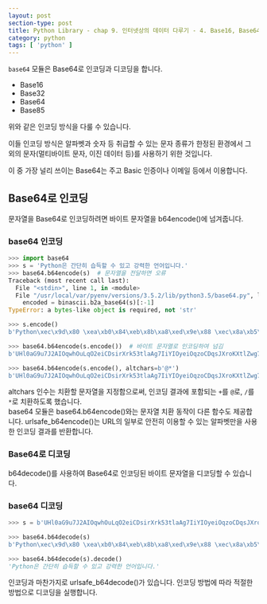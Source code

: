 ```yaml
---
layout: post
section-type: post
title: Python Library - chap 9. 인터넷상의 데이터 다루기 - 4. Base16, Base64 등으로 인코딩
category: python
tags: [ 'python' ]
---
```

`base64` 모듈은 Base64로 인코딩과 디코딩을 합니다.

- Base16
- Base32
- Base64
- Base85

위와 같은 인코딩 방식을 다룰 수 있습니다.  

이들 인코딩 방식은 알파벳과 숫자 등 취급할 수 있는 문자 종류가 한정된 환경에서 그 외의 문자(멀티바이트 문자, 이진 데이터 등)를 사용하기 위한 것입니다.  

이 중 가장 널리 쓰이는 Base64는 주고 Basic 인증이나 이메일 등에서 이용합니다.

## Base64로 인코딩
문자열을 Base64로 인코딩하려면 바이트 문자열을 b64encode()에 넘겨줍니다.

### base64 인코딩
```python
>>> import base64
>>> s = 'Python은 간단히 습득할 수 있고 강력한 언어입니다.'
>>> base64.b64encode(s)  # 문자열을 전달하면 오류
Traceback (most recent call last):
  File "<stdin>", line 1, in <module>
  File "/usr/local/var/pyenv/versions/3.5.2/lib/python3.5/base64.py", line 59, in b64encode
    encoded = binascii.b2a_base64(s)[:-1]
TypeError: a bytes-like object is required, not 'str'

>>> s.encode()
b'Python\xec\x9d\x80 \xea\xb0\x84\xeb\x8b\xa8\xed\x9e\x88 \xec\x8a\xb5\xeb\x93\x9d\xed\x95\xa0 \xec\x88\x98 \xec\x9e\x88\xea\xb3\xa0 \xea\xb0\x95\xeb\xa0\xa5\xed\x95\x9c \xec\x96\xb8\xec\x96\xb4\xec\x9e\x85\xeb\x8b\x88\xeb\x8b\xa4.'

>>> base64.b64encode(s.encode())  # 바이트 문자열로 인코딩하여 넘김
b'UHl0aG9u7J2AIOqwhOuLqO2eiCDsirXrk53tlaAg7IiYIOyeiOqzoCDqsJXroKXtlZwg7Ja47Ja07J6F64uI64ukLg=='

>>> base64.b64encode(s.encode(), altchars=b'@*')
b'UHl0aG9u7J2AIOqwhOuLqO2eiCDsirXrk53tlaAg7IiYIOyeiOqzoCDqsJXroKXtlZwg7Ja47Ja07J6F64uI64ukLg=='
```

altchars 인수는 치환할 문자열을 지정함으로써, 인코딩 결과에 포함되는 `+`를 `@`로, `/`를 `*`로 치환하도록 했습니다.  
base64 모듈은 base64.b64encode()와는 문자열 치환 동작이 다른 함수도 제공합니다. urlsafe_b64encode()는 URL의 일부로 안전히 이용할 수 있는 알파벳만을 사용한 인코딩 결과를 반환합니다.

### Base64로 디코딩
b64decode()를 사용하여 Base64로 인코딩된 바이트 문자열을 디코딩할 수 있습니다.


### base64 디코딩

```python
>>> s = b'UHl0aG9u7J2AIOqwhOuLqO2eiCDsirXrk53tlaAg7IiYIOyeiOqzoCDqsJXroKXtlZwg7Ja47Ja07J6F64uI64ukLg=='

>>> base64.b64decode(s)
b'Python\xec\x9d\x80 \xea\xb0\x84\xeb\x8b\xa8\xed\x9e\x88 \xec\x8a\xb5\xeb\x93\x9d\xed\x95\xa0 \xec\x88\x98 \xec\x9e\x88\xea\xb3\xa0 \xea\xb0\x95\xeb\xa0\xa5\xed\x95\x9c \xec\x96\xb8\xec\x96\xb4\xec\x9e\x85\xeb\x8b\x88\xeb\x8b\xa4.'

>>> base64.b64decode(s).decode()
'Python은 간단히 습득할 수 있고 강력한 언어입니다.'
```
인코딩과 마찬가지로 urlsafe_b64decode()가 있습니다. 인코딩 방법에 따라 적절한 방법으로 디코딩을 실행합니다.

